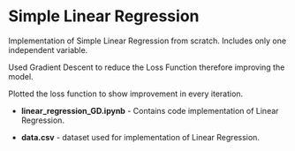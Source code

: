 # Simple Linear Regression

Implementation of Simple Linear Regression from scratch. Includes only one independent variable. 

Used Gradient Descent to reduce the Loss Function therefore improving the model.

Plotted the loss function to show improvement in every iteration.

- **linear_regression_GD.ipynb** - Contains code implementation of Linear Regression.

- **data.csv** - dataset used for implementation of Linear Regression.
